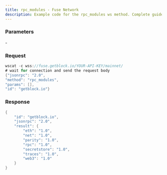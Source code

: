 ```yaml
---
title: rpc_modules - Fuse Network
description: Example code for the rpc_modules ws method. Сomplete guide on how to use rpc_modules ws in GetBlock.io Web3 documentation.
---
```


### Parameters


\-

### Request

``` java
wscat -c wss://fuse.getblock.io/YOUR-API-KEY/mainnet/ 
# wait for connection and send the request body 
{"jsonrpc": "2.0",
"method": "rpc_modules",
"params": [],
"id": "getblock.io"}
```

###  Response

``` java
{
    "id": "getblock.io",
    "jsonrpc": "2.0",
    "result": {
        "eth": "1.0",
        "net": "1.0",
        "parity": "1.0",
        "rpc": "1.0",
        "secretstore": "1.0",
        "traces": "1.0",
        "web3": "1.0"
    }
}
```

